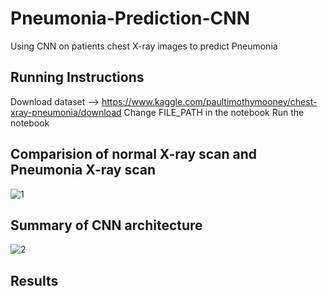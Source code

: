 # Pneumonia-Prediction-CNN
Using CNN on patients chest X-ray images to predict Pneumonia

## Running Instructions
Download dataset --> https://www.kaggle.com/paultimothymooney/chest-xray-pneumonia/download
Change FILE_PATH in the notebook
Run the notebook

## Comparision of normal X-ray scan and Pneumonia X-ray scan
![1](https://user-images.githubusercontent.com/28666943/82892825-01149380-9f05-11ea-9c75-a674af364639.JPG)

## Summary of CNN architecture
![2](https://user-images.githubusercontent.com/28666943/82893012-46d15c00-9f05-11ea-9fb8-9b7490a3657c.JPG)

## Results 


